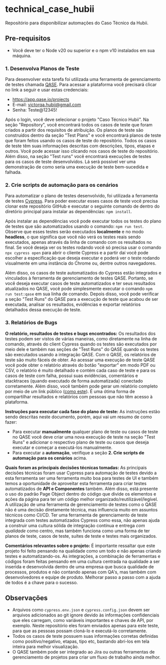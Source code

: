 # technical_case_hubii
Repositório para disponibilizar automações do Caso Técnico da Hubii.

## Pre-requisitos
* Você deve ter o Node v20 ou superior e o npm v10 instalados em sua máquina.

### **1. Desenvolva Planos de Teste**
Para desenvolver esta tarefa foi utilizada uma ferramenta de gerenciamento de testes chamada [QASE](https://qase.io/).
Para acessar a plataforma você precisará clicar no link a seguir e usar estas credenciais:
- https://app.qase.io/projects
- E-mail: victorqa.hubii@gmail.com
- Senha: Teste@12345!

Após o login, você deve selecionar o projeto "Caso Técnico Hubii". Na seção "Repository", você encontrará todos os casos de teste que foram criados a partir dos requisitos de atribuição.
Os planos de teste são construídos dentro da seção "Test Plans" e você encontrará planos de teste que foram feitos usando os casos de teste do repositório. Todos os casos de teste têm suas informações descritas com descrições, tipos, etapas e outros. Você pode acessar isso clicando nos casos de teste do repositório.
Além disso, na seção "Test runs" você encontrará execuções de testes para os casos de teste desenvolvidos. Lá será possível ver uma demonstração de como seria uma execução de teste bem-sucedida e falhada.

### **2. Crie scripts de automação para os cenários**
Para automatizar o plano de testes desenvolvido, foi utilizada a ferramenta de testes [Cypress](https://www.cypress.io/). Para poder executar esses casos de teste você precisa clonar este repositório GitHub e executar o seguinte comando de dentro do diretório principal para instalar as dependências: `npm install`.

Após instalar as dependências você pode executar todos os testes do plano de testes que são automatizados usando o comando: `npm run test`. Observe que esses testes serão executados **localmente** e no modo **headless**, o que significa que você não verá os testes reais sendo executados, apenas através da linha de comando com os resultados no final. Se você deseja ver os testes rodando você só precisa usar o comando `npx cypress open` para abrir o cliente Cypress e a partir daí você pode escolher a especificação que deseja executar e poderá ver o teste rodando visualmente em uma instância do Chrome ou, dentre outros navegadores.

Além disso, os casos de teste automatizados do Cypress estão integrados e vinculados à ferramenta de gerenciamento de testes QASE. Portanto, se você deseja executar casos de teste automatizados e ter seus resultados atualizados no QASE, você pode simplesmente executar o comando `npm run test:qase` em sua linha de comando. Depois disso, você pode verificar a seção "Test Runs" do QASE para a execução de teste que acabou de ser executada, analisar os resultados, evidências e exportar relatórios detalhados dessa execução de teste.

### **3. Relatórios de Bugs**
**O relatório, resultados de testes e bugs encontrados:**
Os resultados dos testes podem ser vistos de várias maneiras, como diretamente na linha de comando, através do client Cypress quando os testes são executados por meio dele e também nas seções de "Test Runs" do QASE quando os testes são executados usando a integração QASE.
Com o QASE, os relatórios de teste são muito fáceis de obter. Ao acessar uma execução de teste QASE você pode obter o relatório através do botão "exportar" em modo PDF ou CSV, o relatório é muito detalhado e contém cada caso de teste e para os casos de teste com falha, possui suas evidências, comentários e stacktraces (quando executado de forma automatizada) conectado corretamente. Além disso, você também pode gerar um relatório completo por meio de um link público ([como este](https://app.qase.io/public/report/4349a74ba92b51af2b16265fab0c1c20216a7f61)). É uma ótima forma de compartilhar resultados e relatórios com pessoas que não têm acesso à plataforma.

**Instruções para executar cada fase do plano de teste:**
As instruções estão sendo descritas neste documento, porém, aqui vai um resumo de como fazer:
- Para executar **manualmente** qualquer plano de teste ou casos de teste no QASE você deve criar uma nova execução de teste na seção "Test Runs" e adicionar o respectivo plano de teste ou casos que deseja executar e começar a executá-los manualmente.
- Para executar a **automação**, verifique a seção **2. Crie scripts de automação para os cenários** acima.

**Quais foram as principais decisões técnicas tomadas:**
As principais decisões técnicas foram usar Cypress para automação de testes devido a esta ferramenta ser uma ferramenta muito boa para testes de UI e também temos a oportunidade de aproveitar esta ferramenta para criar testes automatizados de **API e Componentes** também. Além disso, está presente o uso do padrão Page Object dentro do código que divide os elementos e ações da página para ter um código melhor organizado/reutilizável/legível. A utilização de uma ferramenta de gerenciamento de testes como o QASE não é uma decisão diretamente técnica, mas influencia muito em assuntos técnicos como CI/CD. Ter uma ferramenta de gerenciamento de teste integrada com testes automatizados Cypress como essa, não apenas ajuda a construir uma cultura sólida de integração contínua e entrega *com qualidade* como centro, mas também funciona como uma forma de ter planos de teste, casos de teste, suítes de teste e testes mais organizados.

**Comentários relevantes sobre o projeto:**
É importante ressaltar que este projeto foi feito pensando na qualidade como um todo e não apenas criando testes e automatizando-os. As integrações, a combinação de ferramentas e códigos foram feitas pensando em uma cultura centrada na qualidade a ser inserida e desenvolvida dentro de uma empresa que busca qualidade de processos, produtos e não contando apenas com QA's, mas também com desenvolvedores e equipe de produto. Melhorar passo a passo com a ajuda de todos é a chave para o sucesso.

## Observações
- Arquivos como `cypress.env.json` e `cypress.config.json` devem ser arquivos adicionados ao git ignore devido às informações confidenciais que eles carregam, como variáveis ​​importantes e chaves de API, por exemplo. Neste repositório eles foram enviados apenas para este teste, para que as pessoas possam cloná-lo e executá-lo corretamente.
- Todos os casos de teste possuem suas informações corretas definidas como positivo/negativo, etapas, tipo etc, bastando abri-los em tela inteira para melhor visualização.
- O QASE também pode ser integrado ao Jira ou outras ferramentas de gerenciamento de projetos para criar um fluxo de trabalho ainda melhor.
